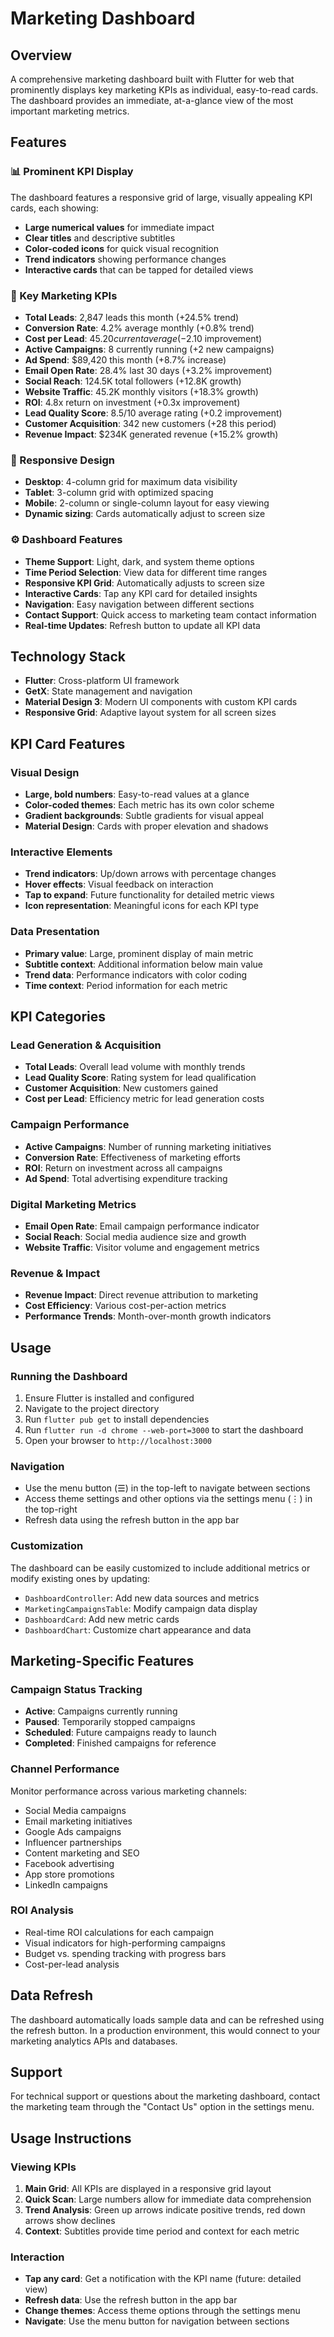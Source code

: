 # Marketing Dashboard

## Overview

A comprehensive marketing dashboard built with Flutter for web that prominently displays key marketing KPIs as individual, easy-to-read cards. The dashboard provides an immediate, at-a-glance view of the most important marketing metrics.

## Features

### 📊 Prominent KPI Display

The dashboard features a responsive grid of large, visually appealing KPI cards, each showing:

- **Large numerical values** for immediate impact
- **Clear titles** and descriptive subtitles
- **Color-coded icons** for quick visual recognition
- **Trend indicators** showing performance changes
- **Interactive cards** that can be tapped for detailed views

### 🎯 Key Marketing KPIs

- **Total Leads**: 2,847 leads this month (+24.5% trend)
- **Conversion Rate**: 4.2% average monthly (+0.8% trend)
- **Cost per Lead**: $45.20 current average (-$2.10 improvement)
- **Active Campaigns**: 8 currently running (+2 new campaigns)
- **Ad Spend**: $89,420 this month (+8.7% increase)
- **Email Open Rate**: 28.4% last 30 days (+3.2% improvement)
- **Social Reach**: 124.5K total followers (+12.8K growth)
- **Website Traffic**: 45.2K monthly visitors (+18.3% growth)
- **ROI**: 4.8x return on investment (+0.3x improvement)
- **Lead Quality Score**: 8.5/10 average rating (+0.2 improvement)
- **Customer Acquisition**: 342 new customers (+28 this period)
- **Revenue Impact**: $234K generated revenue (+15.2% growth)

### 📱 Responsive Design

- **Desktop**: 4-column grid for maximum data visibility
- **Tablet**: 3-column grid with optimized spacing
- **Mobile**: 2-column or single-column layout for easy viewing
- **Dynamic sizing**: Cards automatically adjust to screen size

### ⚙️ Dashboard Features

- **Theme Support**: Light, dark, and system theme options
- **Time Period Selection**: View data for different time ranges
- **Responsive KPI Grid**: Automatically adjusts to screen size
- **Interactive Cards**: Tap any KPI card for detailed insights
- **Navigation**: Easy navigation between different sections
- **Contact Support**: Quick access to marketing team contact information
- **Real-time Updates**: Refresh button to update all KPI data

## Technology Stack

- **Flutter**: Cross-platform UI framework
- **GetX**: State management and navigation
- **Material Design 3**: Modern UI components with custom KPI cards
- **Responsive Grid**: Adaptive layout system for all screen sizes

## KPI Card Features

### Visual Design

- **Large, bold numbers**: Easy-to-read values at a glance
- **Color-coded themes**: Each metric has its own color scheme
- **Gradient backgrounds**: Subtle gradients for visual appeal
- **Material Design**: Cards with proper elevation and shadows

### Interactive Elements

- **Trend indicators**: Up/down arrows with percentage changes
- **Hover effects**: Visual feedback on interaction
- **Tap to expand**: Future functionality for detailed metric views
- **Icon representation**: Meaningful icons for each KPI type

### Data Presentation

- **Primary value**: Large, prominent display of main metric
- **Subtitle context**: Additional information below main value
- **Trend data**: Performance indicators with color coding
- **Time context**: Period information for each metric

## KPI Categories

### Lead Generation & Acquisition

- **Total Leads**: Overall lead volume with monthly trends
- **Lead Quality Score**: Rating system for lead qualification
- **Customer Acquisition**: New customers gained
- **Cost per Lead**: Efficiency metric for lead generation costs

### Campaign Performance

- **Active Campaigns**: Number of running marketing initiatives
- **Conversion Rate**: Effectiveness of marketing efforts
- **ROI**: Return on investment across all campaigns
- **Ad Spend**: Total advertising expenditure tracking

### Digital Marketing Metrics

- **Email Open Rate**: Email campaign performance indicator
- **Social Reach**: Social media audience size and growth
- **Website Traffic**: Visitor volume and engagement metrics

### Revenue & Impact

- **Revenue Impact**: Direct revenue attribution to marketing
- **Cost Efficiency**: Various cost-per-action metrics
- **Performance Trends**: Month-over-month growth indicators

## Usage

### Running the Dashboard

1. Ensure Flutter is installed and configured
2. Navigate to the project directory
3. Run `flutter pub get` to install dependencies
4. Run `flutter run -d chrome --web-port=3000` to start the dashboard
5. Open your browser to `http://localhost:3000`

### Navigation

- Use the menu button (☰) in the top-left to navigate between sections
- Access theme settings and other options via the settings menu (⋮) in the top-right
- Refresh data using the refresh button in the app bar

### Customization

The dashboard can be easily customized to include additional metrics or modify existing ones by updating:

- `DashboardController`: Add new data sources and metrics
- `MarketingCampaignsTable`: Modify campaign data display
- `DashboardCard`: Add new metric cards
- `DashboardChart`: Customize chart appearance and data

## Marketing-Specific Features

### Campaign Status Tracking

- **Active**: Campaigns currently running
- **Paused**: Temporarily stopped campaigns
- **Scheduled**: Future campaigns ready to launch
- **Completed**: Finished campaigns for reference

### Channel Performance

Monitor performance across various marketing channels:

- Social Media campaigns
- Email marketing initiatives
- Google Ads campaigns
- Influencer partnerships
- Content marketing and SEO
- Facebook advertising
- App store promotions
- LinkedIn campaigns

### ROI Analysis

- Real-time ROI calculations for each campaign
- Visual indicators for high-performing campaigns
- Budget vs. spending tracking with progress bars
- Cost-per-lead analysis

## Data Refresh

The dashboard automatically loads sample data and can be refreshed using the refresh button. In a production environment, this would connect to your marketing analytics APIs and databases.

## Support

For technical support or questions about the marketing dashboard, contact the marketing team through the "Contact Us" option in the settings menu.

## Usage Instructions

### Viewing KPIs

1. **Main Grid**: All KPIs are displayed in a responsive grid layout
2. **Quick Scan**: Large numbers allow for immediate data comprehension
3. **Trend Analysis**: Green up arrows indicate positive trends, red down arrows show declines
4. **Context**: Subtitles provide time period and context for each metric

### Interaction

- **Tap any card**: Get a notification with the KPI name (future: detailed view)
- **Refresh data**: Use the refresh button in the app bar
- **Change themes**: Access theme options through the settings menu
- **Navigate**: Use the menu button for navigation between sections
